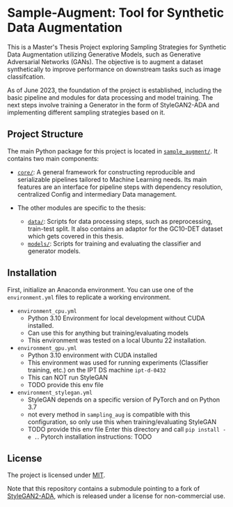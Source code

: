 # Sample-Augment: Tool for Synthetic Data Augmentation

This is a Master's Thesis Project exploring Sampling Strategies for Synthetic Data Augmentation utilizing
Generative Models, such as Generative Adversarial Networks (GANs). The objective is to augment a dataset
synthetically to improve performance on downstream tasks such as image classifcation.

As of June 2023, the foundation of the project is established, including the basic
pipeline and modules for data processing and model training. The next steps involve training a Generator
in the form of StyleGAN2-ADA and implementing different sampling strategies based on it.

## Project Structure

The main Python package for this project is located in [`sample_augment/`](sample_augment). It contains two
main components:

- [`core/`](sample_augment/core): A general framework for constructing reproducible and
  serializable pipelines tailored to Machine Learning needs. Its main features are an interface for 
  pipeline steps with dependency resolution, centralized Config and intermediary Data management. 

- The other modules are specific to the thesis:
    - [`data/`](sample_augment/data): Scripts for data processing steps, such as 
      preprocessing, train-test split. It also contains an adaptor for the GC10-DET dataset which gets 
      covered in this thesis.
    - [`models/`](sample_augment/models): Scripts for training and evaluating the 
      classifier and generator models.

## Installation

First, initialize an Anaconda environment. You can use one of the `environment.yml` files to replicate a
working environment.

- `environment_cpu.yml`
    - Python 3.10 Environment for local development without CUDA installed.
    - Can use this for anything but training/evaluating models
    - This environment was tested on a local Ubuntu 22 installation.
- `environment_gpu.yml`
    - Python 3.10 environment with CUDA installed
    - This environment was used for running experiments (Classifier training, etc.) on the IPT DS
      machine `ipt-d-0432`
    - This can NOT run StyleGAN
    - TODO provide this env file
- `environment_stylegan.yml`
    - StyleGAN depends on a specific version of PyTorch and on Python 3.7
    - not every method in `sampling_aug` is compatible with this configuration, so only use this when
      training/evaluating StyleGAN
    - TODO provide this env file
      Enter this directory and call `pip install -e .`.
      Pytorch installation instructions: TODO

## License
The project is licensed under [MIT](LICENSE).

Note that this repository contains a submodule pointing to a fork of [StyleGAN2-ADA](https://github.com/NVlabs/stylegan2-ada-pytorch), which is
released under a license for non-commercial use.
